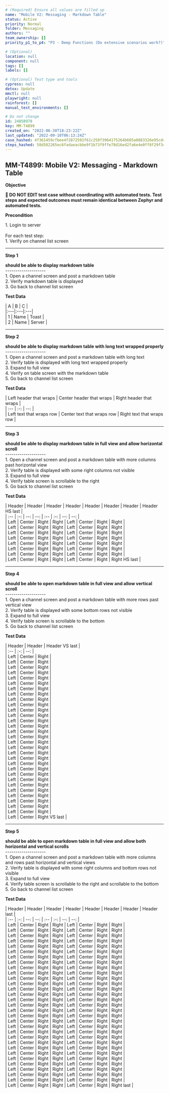 ```yaml
---
# (Required) Ensure all values are filled up
name: "Mobile V2: Messaging - Markdown Table"
status: Active
priority: Normal
folder: Messaging
authors: ""
team_ownership: []
priority_p1_to_p4: "P3 - Deep Functions (Do extensive scenarios work?)"

# (Optional)
location: null
component: null
tags: []
labels: []

# (Optional) Test type and tools
cypress: null
detox: Update
mmctl: null
playwright: null
rainforest: []
manual_test_environments: []

# Do not change
id: 24858978
key: MM-T4899
created_on: "2022-06-30T18:23:22Z"
last_updated: "2022-09-10T06:13:24Z"
case_hashed: 4f361459cfbee4f2872591f61c258f3964175264b605a0883326e95cd4d7723cd546980f8f3d78cf7d310abbd570db26
steps_hashed: 58d582265ec6fadaeacbbe9f1b73f9ffe78d16ed2fa6e4e0ff8f29f349e9fd376b62c1b19e9cce2ce77856bfd2f6ecf4
---
```


<!-- (Auto-generated) Based on frontmatter's "key" and "name" -->

## MM-T4899: Mobile V2: Messaging - Markdown Table

**Objective**

**🛑 DO NOT EDIT test case without coordinating with automated tests. Test steps and expected outcomes must remain identical between Zephyr and automated tests.**

**Precondition**

1\. Login to server\
\
For each test step:\
1\. Verify on channel list screen

---

**Step 1**

**should be able to display markdown table**\
\--------------------\
1\. Open a channel screen and post a markdown table\
2\. Verify markdown table is displayed\
3\. Go back to channel list screen

**Test Data**

\| A | B | C |\
\|:---|:---|:---|\
\| 1 | Name | Toast |\
\| 2 | Name | Server |

---

**Step 2**

**should be able to display markdown table with long text wrapped properly**\
\--------------------\
1\. Open a channel screen and post a markdown table with long text\
2\. Verify table is displayed with long text wrapped properly\
3\. Expand to full view\
4\. Verify on table screen with the markdown table\
5\. Go back to channel list screen

**Test Data**

\| Left header that wraps | Center header that wraps | Right header that wraps |\
\| :-- | :-: | --: |\
\| Left text that wraps row | Center text that wraps row | Right text that wraps row |

---

**Step 3**

**should be able to display markdown table in full view and allow horizontal scroll**\
\--------------------\
1\. Open a channel screen and post a markdown table with more columns past horizontal view\
2\. Verify table is displayed with some right columns not visible\
3\. Expand to full view\
4\. Verify table screen is scrollable to the right\
5\. Go back to channel list screen

**Test Data**

\| Header | Header | Header | Header | Header | Header | Header | Header HS last |\
\| :-- | :-: | --: | --: | :-- | :-: | --: | --: |\
\| Left | Center | Right | Right | Left | Center | Right | Right |\
\| Left | Center | Right | Right | Left | Center | Right | Right |\
\| Left | Center | Right | Right | Left | Center | Right | Right |\
\| Left | Center | Right | Right | Left | Center | Right | Right |\
\| Left | Center | Right | Right | Left | Center | Right | Right |\
\| Left | Center | Right | Right | Left | Center | Right | Right |\
\| Left | Center | Right | Right | Left | Center | Right | Right |\
\| Left | Center | Right | Right | Left | Center | Right | Right HS last |

---

**Step 4**

**should be able to open markdown table in full view and allow vertical scroll**\
\--------------------\
1\. Open a channel screen and post a markdown table with more rows past vertical view\
2\. Verify table is displayed with some bottom rows not visible\
3\. Expand to full view\
4\. Verify table screen is scrollable to the bottom\
5\. Go back to channel list screen

**Test Data**

\| Header | Header | Header VS last |\
\| :-- | :-: | --: |\
\| Left | Center | Right |\
\| Left | Center | Right |\
\| Left | Center | Right |\
\| Left | Center | Right |\
\| Left | Center | Right |\
\| Left | Center | Right |\
\| Left | Center | Right |\
\| Left | Center | Right |\
\| Left | Center | Right |\
\| Left | Center | Right |\
\| Left | Center | Right |\
\| Left | Center | Right |\
\| Left | Center | Right |\
\| Left | Center | Right |\
\| Left | Center | Right |\
\| Left | Center | Right |\
\| Left | Center | Right |\
\| Left | Center | Right |\
\| Left | Center | Right |\
\| Left | Center | Right |\
\| Left | Center | Right |\
\| Left | Center | Right |\
\| Left | Center | Right |\
\| Left | Center | Right |\
\| Left | Center | Right |\
\| Left | Center | Right |\
\| Left | Center | Right |\
\| Left | Center | Right |\
\| Left | Center | Right |\
\| Left | Center | Right |\
\| Left | Center | Right VS last |

---

**Step 5**

**should be able to open markdown table in full view and allow both horizontal and vertical scrolls**\
\--------------------\
1\. Open a channel screen and post a markdown table with more columns and rows past horizontal and vertical views\
2\. Verify table is displayed with some right columns and bottom rows not visible\
3\. Expand to full view\
4\. Verify table screen is scrollable to the right and scrollable to the bottom\
5\. Go back to channel list screen

**Test Data**

\| Header | Header | Header | Header | Header | Header | Header | Header last |\
\| :-- | :-: | --: | --: | :-- | :-: | --: | --: |\
\| Left | Center | Right | Right | Left | Center | Right | Right |\
\| Left | Center | Right | Right | Left | Center | Right | Right |\
\| Left | Center | Right | Right | Left | Center | Right | Right |\
\| Left | Center | Right | Right | Left | Center | Right | Right |\
\| Left | Center | Right | Right | Left | Center | Right | Right |\
\| Left | Center | Right | Right | Left | Center | Right | Right |\
\| Left | Center | Right | Right | Left | Center | Right | Right |\
\| Left | Center | Right | Right | Left | Center | Right | Right |\
\| Left | Center | Right | Right | Left | Center | Right | Right |\
\| Left | Center | Right | Right | Left | Center | Right | Right |\
\| Left | Center | Right | Right | Left | Center | Right | Right |\
\| Left | Center | Right | Right | Left | Center | Right | Right |\
\| Left | Center | Right | Right | Left | Center | Right | Right |\
\| Left | Center | Right | Right | Left | Center | Right | Right |\
\| Left | Center | Right | Right | Left | Center | Right | Right |\
\| Left | Center | Right | Right | Left | Center | Right | Right |\
\| Left | Center | Right | Right | Left | Center | Right | Right |\
\| Left | Center | Right | Right | Left | Center | Right | Right |\
\| Left | Center | Right | Right | Left | Center | Right | Right |\
\| Left | Center | Right | Right | Left | Center | Right | Right |\
\| Left | Center | Right | Right | Left | Center | Right | Right |\
\| Left | Center | Right | Right | Left | Center | Right | Right |\
\| Left | Center | Right | Right | Left | Center | Right | Right |\
\| Left | Center | Right | Right | Left | Center | Right | Right |\
\| Left | Center | Right | Right | Left | Center | Right | Right |\
\| Left | Center | Right | Right | Left | Center | Right | Right |\
\| Left | Center | Right | Right | Left | Center | Right | Right |\
\| Left | Center | Right | Right | Left | Center | Right | Right |\
\| Left | Center | Right | Right | Left | Center | Right | Right |\
\| Left | Center | Right | Right | Left | Center | Right | Right |\
\| Left | Center | Right | Right | Left | Center | Right | Right last |
